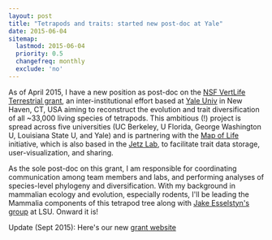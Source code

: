 ```yaml
---
layout: post
title: "Tetrapods and traits: started new post-doc at Yale"
date: 2015-06-04
sitemap:
  lastmod: 2015-06-04
  priority: 0.5
  changefreq: monthly
  exclude: 'no'
---
```


As of April 2015, I have a new position as post-doc on the [NSF VertLife Terrestrial grant](http://www.nsf.gov/awardsearch/showAward?AWD_ID=1441737&HistoricalAwards=false), an inter-institutional effort based at [Yale Univ](http://eeb.yale.edu/) in New Haven, CT, USA aiming to reconstruct the evolution and trait diversification of all ~33,000 living species of tetrapods.  This ambitious (!) project is spread across five universities (UC Berkeley, U Florida, George Washington U, Louisiana State U, and Yale) and is partnering with the [Map of Life](http://mol.org/) initiative, which is also based in the [Jetz Lab](http://jetzlab.yale.edu/), to facilitate trait data storage, user-visualization, and sharing.  

As the sole post-doc on this grant, I am responsible for coordinating communication among team members and labs, and performing analyses of species-level phylogeny and diversification.  With my background in mammalian ecology and evolution, especially rodents, I'll be leading the Mammalia components of this tetrapod tree along with [Jake Esselstyn's group](http://www.museum.lsu.edu/esselstyn/) at LSU.  Onward it is!

Update (Sept 2015): Here's our new [grant website](http://vertlife.org/)

